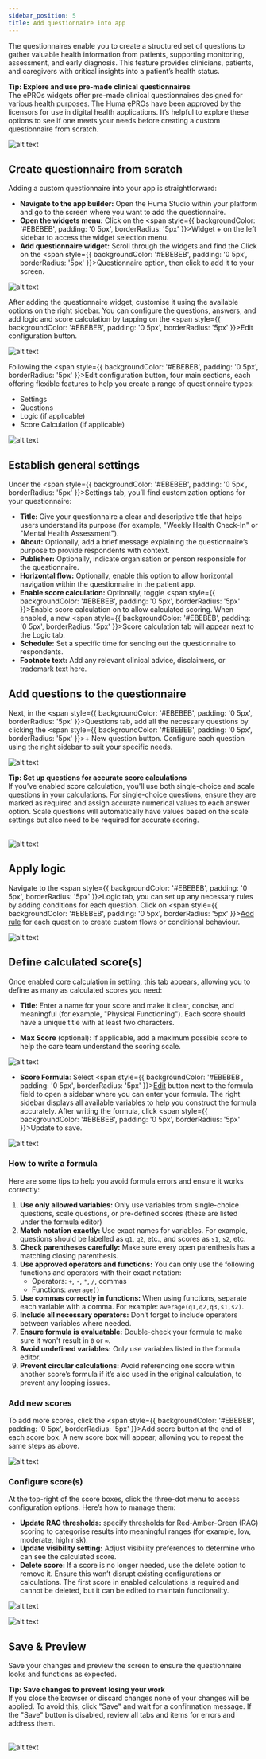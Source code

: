 ```yaml
---
sidebar_position: 5
title: Add questionnaire into app
---
```

The questionnaires enable you to create a structured set of questions to gather valuable health information from patients, supporting monitoring, assessment, and early diagnosis. This feature provides clinicians, patients, and caregivers with critical insights into a patient’s health status.

<div style={{ backgroundColor: '#EFF9FA', border: 'transparent', padding: '10px', borderRadius: '5px', marginBottom: '10px' }}>
  <span><strong>Tip: Explore and use  pre-made clinical questionnaires </strong><br /> The <span style={{ backgroundColor: '#CBEBF0', padding: '0 5px', borderRadius: '5px' }}>ePROs</span> widgets offer pre-made clinical questionnaires designed for various health purposes. The Huma ePROs have been approved by the licensors for use in digital health applications. It’s helpful to explore these options to see if one meets your needs before creating a custom questionnaire from scratch.</span>
</div>

![alt text](<../assets/add-questionnaire-into-app-widget-list.png>)

## Create questionnaire from scratch

Adding a custom questionnaire into your app is straightforward:

* **Navigate to the app builder:** Open the Huma Studio within your platform and go to the screen where you want to add the questionnaire.
* **Open the widgets menu:** Click on the <span style={{ backgroundColor: '#EBEBEB', padding: '0 5px', borderRadius: '5px' }}>Widget   \+</span> on the left sidebar to access the widget selection menu.
* **Add questionnaire widget:** Scroll through the widgets and find the Click on the <span style={{ backgroundColor: '#EBEBEB', padding: '0 5px', borderRadius: '5px' }}>Questionnaire</span> option, then click to add it to your screen.

![alt text](<../assets/add-questionnaire-into-app-widget-list-select-widget.png>)

After adding the questionnaire widget, customise it using the available options on the right sidebar. You can configure the questions, answers, and add logic and score calculation by tapping on the <span style={{ backgroundColor: '#EBEBEB', padding: '0 5px', borderRadius: '5px' }}>Edit configuration</span> button.

![alt text](<../assets/add-questionnaire-into-app-widget-list-configure-widget.png>)

Following the <span style={{ backgroundColor: '#EBEBEB', padding: '0 5px', borderRadius: '5px' }}>Edit configuration</span> button, four main sections, each offering flexible features to help you create a range of questionnaire types:

* Settings  
* Questions  
* Logic (if applicable)  
* Score Calculation (if applicable)

![alt text](<../assets/add-questionnaire-into-app-widget-list-tabs.png>)

## Establish general settings 

Under the <span style={{ backgroundColor: '#EBEBEB', padding: '0 5px', borderRadius: '5px' }}>Settings</span> tab, you’ll find customization options for your questionnaire:

* **Title:** Give your questionnaire a clear and descriptive title that helps users understand its purpose (for example, "Weekly Health Check-In" or "Mental Health Assessment").  
* **About:** Optionally, add a brief message explaining the questionnaire’s purpose to provide respondents with context.  
* **Publisher:** Optionally, indicate organisation or person responsible for the questionnaire.  
* **Horizontal flow:** Optionally, enable this option to allow horizontal navigation within the questionnaire in the patient app.  
* **Enable score calculation:** Optionally, toggle <span style={{ backgroundColor: '#EBEBEB', padding: '0 5px', borderRadius: '5px' }}>Enable score calculation</span> on to allow calculated scoring. When enabled, a new <span style={{ backgroundColor: '#EBEBEB', padding: '0 5px', borderRadius: '5px' }}>Score calculation</span> tab will appear next to the Logic tab.  
* **Schedule:** Set a specific time for sending out the questionnaire to respondents.  
* **Footnote text:** Add any relevant clinical advice, disclaimers, or trademark text here.

## Add questions to the questionnaire 

Next, in the <span style={{ backgroundColor: '#EBEBEB', padding: '0 5px', borderRadius: '5px' }}>Questions</span> tab, add all the necessary questions by clicking the <span style={{ backgroundColor: '#EBEBEB', padding: '0 5px', borderRadius: '5px' }}>\+ New question</span> button. Configure each question using the right sidebar to suit your specific needs.

![alt text](<../assets/add-questionnaire-into-app-widget-list-question-v1.png>)

<div style={{ backgroundColor: '#EFF9FA', border: 'transparent', padding: '10px', borderRadius: '5px', marginBottom: '10px' }}>
  <span><strong>Tip: Set up questions for accurate score calculations</strong><br /> If you've enabled score calculation, you'll use both single-choice and scale questions in your calculations. For single-choice questions, ensure they are marked as required and assign accurate numerical values to each answer option. Scale questions will automatically have values based on the scale settings but also need to be required for accurate scoring.</span>
</div><br />

![alt text](<../assets/add-questionnaire-into-app-widget-list-questions v2.png>)

## Apply logic

Navigate to the <span style={{ backgroundColor: '#EBEBEB', padding: '0 5px', borderRadius: '5px' }}>Logic</span> tab, you can set up any necessary rules by adding conditions for each question. Click on <span style={{ backgroundColor: '#EBEBEB', padding: '0 5px', borderRadius: '5px' }}><ins>Add rule</ins></span> for each question to create custom flows or conditional behaviour.

![alt text](<../assets/add-questionnaire-into-app-widget-list-add-rule.png>)

## Define calculated score(s)

Once enabled core calculation in setting, this tab appears, allowing you to define as many as calculated scores you need: 

* **Title:** Enter a name for your score and make it clear, concise, and meaningful (for example, "Physical Functioning"). Each score should have a unique title with at least two characters.

* **Max Score** (optional): If applicable, add a maximum possible score to help the care team understand the scoring scale.

![alt text](<../assets/add-questionnaire-into-app-widget-list-score-name.png>)

* **Score Formula**: Select <span style={{ backgroundColor: '#EBEBEB', padding: '0 5px', borderRadius: '5px' }}><ins>Edit</ins></span> button next to the formula field to open a sidebar where you can enter your formula. The right sidebar displays all available variables to help you construct the formula accurately. After writing the formula, click <span style={{ backgroundColor: '#EBEBEB', padding: '0 5px', borderRadius: '5px' }}>Update</span> to save.

![alt text](<../assets/add-questionnaire-into-app-widget-list-formula.png>)

### How to write a formula  
Here are some tips to help you avoid formula errors and ensure it works correctly:

1. **Use only allowed variables:** Only use variables from single-choice questions, scale questions, or pre-defined scores (these are listed under the formula editor)  
2. **Match notation exactly:** Use exact names for variables. For example, questions should be labelled as `q1`, `q2`, etc., and scores as `s1`, `s2`, etc.  
3. **Check parentheses carefully:** Make sure every open parenthesis has a matching closing parenthesis.  
4. **Use approved operators and functions:** You can only use the following functions and operators with their exact notation:  
   * Operators: `+`, `-`, `*`, `/`, commas   
   * Functions: `average()`  
5. **Use commas correctly in functions:** When using functions, separate each variable with a comma. For example: `average(q1,q2,q3,s1,s2)`.  
6. **Include all necessary operators:** Don’t forget to include operators between variables where needed.  
7. **Ensure formula is evaluatable:** Double-check your formula to make sure it won't result in `0` or `∞`.  
8. **Avoid undefined variables:** Only use variables listed in the formula editor.  
9. **Prevent circular calculations:** Avoid referencing one score within another score’s formula if it’s also used in the original calculation, to prevent any looping issues.

###  Add new scores 
To add more scores, click the <span style={{ backgroundColor: '#EBEBEB', padding: '0 5px', borderRadius: '5px' }}>Add score</span> button at the end of each score box. A new score box will appear, allowing you to repeat the same steps as above.

![alt text](<../assets/add-questionnaire-into-app-widget-list-add-score.png>)

### Configure score(s)  
At the top-right of the score boxes, click the three-dot menu to access configuration options. Here’s how to manage them:
* **Update RAG thresholds:** specify thresholds for Red-Amber-Green (RAG) scoring to categorise results into meaningful ranges (for example, low, moderate, high risk).
* **Update visibility setting:** Adjust visibility preferences to determine who can see the calculated score.
* **Delete score:** If a score is no longer needed, use the delete option to remove it. Ensure this won’t disrupt existing configurations or calculations. The first score in enabled calculations is required and cannot be deleted, but it can be edited to maintain functionality.

![alt text](<../assets/add-questionnaire-into-app-widget-list-score-setting v1.png>)

![alt text](<../assets/add-questionnaire-into-app-widget-list-score-setting v2.png>)

## Save & Preview

Save your changes and preview the screen to ensure the questionnaire looks and functions as expected.

<div style={{ backgroundColor: '#EFF9FA', border: 'transparent', padding: '10px', borderRadius: '5px', marginBottom: '10px' }}>
  <span><strong>Tip: Save changes to prevent losing your work</strong><br /> If you close the browser or discard changes none of your changes will be applied. To avoid this, click "Save" and wait for a confirmation message. If the "Save" button is disabled, review all tabs and items for errors and address them.</span></div><br />

  ![alt text](<../assets/add-questionnaire-into-app-widget-list-save.png>)